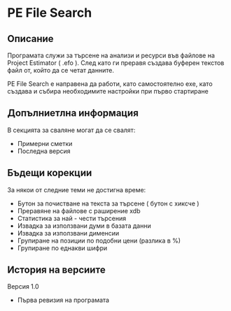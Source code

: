# PE File Search #

## Описание ##
Програмата служи за търсене на анализи и ресурси във файлове на Project Estimator ( .efo ). След като ги преравя създава буферен текстов файл от, който да се четат данните.

PE File Search е направена да работи, като самостоятелно exe, като създава и събира необходимите настройки при първо стартиране 

## Допълниетлна информация ##
В секцията за сваляне могат да се свалят:

* Примерни сметки
* Последна версия



## Бъдещи корекции ##
За някои от следние теми не достигна време:

* Бутон за почистване на текста за търсене ( бутон с хиксче )
* Преравяне на файлове с раширение xdb
* Статистика за най - чести търсения
* Извадка за използвани думи в базата данни
* Извадка за използвани дименсии
* Групиране на позиции по подобни цени (разлика в %)
* Групиране по еднакви шифри


## История на версиите ##

Версия 1.0

* Първа ревизия на програмата